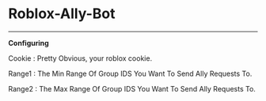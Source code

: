 # Roblox-Ally-Bot

---

**Configuring**

Cookie : Pretty Obvious, your roblox cookie.

Range1 : The Min Range Of Group IDS You Want To Send Ally Requests To.

Range2 : The Max Range Of Group IDS You Want To Send Ally Requests To.

